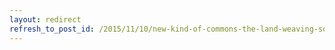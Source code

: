 ```yaml
---
layout: redirect
refresh_to_post_id: /2015/11/10/new-kind-of-commons-the-land-weaving-society
---
```

